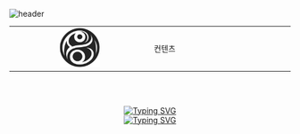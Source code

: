 <!--
**effozen/effozen** is a ✨ _special_ ✨ repository because its `README.md` (this file) appears on your GitHub profile.

Here are some ideas to get you started:

- 🔭 I’m currently working on ...
- 🌱 I’m currently learning ...
- 👯 I’m looking to collaborate on ...
- 🤔 I’m looking for help with ...
- 💬 Ask me about ...
- 📫 How to reach me: ...
- 😄 Pronouns: ...
- ⚡ Fun fact: ...
-->

![header](https://capsule-render.vercel.app/api?type=waving&color=gradient&customColorList=25&height=300&section=header&text=FantaSmith%20Zen&fontSize=90)


<table border="0" width="100%">
<tr>
<td width="50%">
<div align="center">
    <img src="./img/Symbol.png" alt="" width="30%">
</div>        
</td>
<td width="50%">
    컨텐츠
</td>
</tr>
</table>



<br/><br/>

<div align="center">
  
[![Typing SVG](https://readme-typing-svg.demolab.com?font=Noto+Sans+Korean&size=30&pause=1000&multiline=true&repeat=false&width=435&lines=%EC%83%81%EC%83%81%EC%9D%84+%EA%B5%AC%ED%98%84%ED%95%98%EB%8A%94)](https://git.io/typing-svg)<br/>
[![Typing SVG](https://readme-typing-svg.demolab.com?font=Noto+Sans+Korean&size=30&pause=1000&color=943AF7&multiline=true&repeat=false&width=435&lines=%E3%85%A4%E3%85%A4%E3%85%A4%E3%85%A4%E3%85%A4%E3%85%A4%E3%85%A4%E3%85%A4%EA%B0%9C%EB%B0%9C%EC%9E%90)](https://git.io/typing-svg)

</div>
